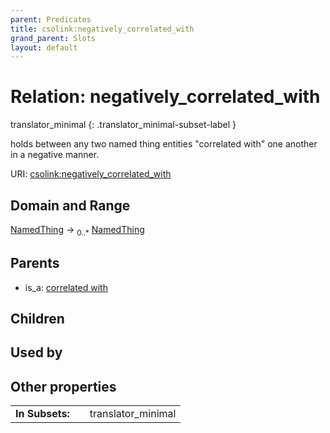 ```yaml
---
parent: Predicates
title: csolink:negatively_correlated_with
grand_parent: Slots
layout: default
---
```


# Relation: negatively_correlated_with

translator_minimal
{: .translator_minimal-subset-label }


holds between any two named thing entities "correlated with" one another in a negative manner.

URI: [csolink:negatively_correlated_with](https://w3id.org/csolink/vocab/negatively_correlated_with)

## Domain and Range

[NamedThing](NamedThing.md) ->  <sub>0..*</sub> [NamedThing](NamedThing.md)

## Parents

 *  is_a: [correlated with](correlated_with.md)

## Children


## Used by


## Other properties

|  |  |  |
| --- | --- | --- |
| **In Subsets:** | | translator_minimal |

